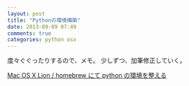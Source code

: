 ```yaml
---
layout: post
title: "Pythonの環境構築"
date: 2013-09-09 07:49
comments: true
categories: python osx
---
```


度々ぐぐったりするので、メモ。
少しずつ、加筆修正していく。

[Mac OS X Lion / homebrew にて python の環境を整える](http://www.sicafe.net/macPackageManageTips/html/homebrewPythonInstall.html)